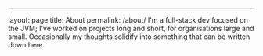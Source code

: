 ---
layout: page
title: About
permalink: /about/
I'm a full-stack dev focused on the JVM; I've worked on projects long and short, for organisations large and small.  Occasionally my thoughts solidify into something that can be written down here.
